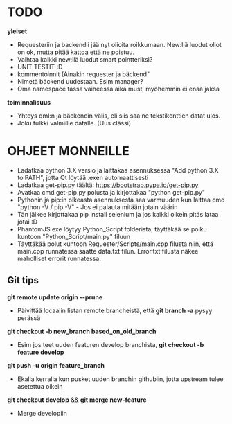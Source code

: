 # TODO

**yleiset**

- Requesteriin ja backendii jää nyt  olioita roikkumaan. New:llä luodut oliot on ok, mutta pitää kattoa että ne poistuu.
- Vaihtaa kaikki new:llä luodut smart pointteriksi? 
- UNIT TESTIT :D
- kommentoinnit (Ainakin requester ja bäckend"
- Nimetä bäckend uudestaan. Esim manager?
- Oma namespace tässä vaiheessa aika must, myöhemmin ei enää jaksa

**toiminnalisuus**
- Yhteys qml:n ja bäckendin välis, eli siis saa ne tekstikenttien datat ulos.
- Joku tulkki valmiille datalle. (Uus clässi)



# OHJEET MONNEILLE
- Ladatkaa python 3.X versio ja laittakaa asennuksessa "Add python 3.X to PATH", jotta Qt löytää .exen automaattisesti
- Ladatkaa get-pip.py täältä: https://bootstrap.pypa.io/get-pip.py
- Avatkaa cmd get-pip.py polusta ja kirjottakaa "python get-pip.py"
- Pythonin ja pip:in oikeasta asennuksesta saa varmuuden kun laittaa cmd "python -V / pip -V" - Jos ei palauta mitään jotain väärin
- Tän jälkee kirjottakaa pip install selenium ja jos kaikki oikein pitäs lataa jotai :D
- PhantomJS.exe löytyy Python_Script folderista, täyttäkää se polku kuntoon "Python_Script/main.py" filuun
- Täyttäkää polut kuntoon Requester/Scripts/main.cpp filusta niin, että main.cpp runnatessa saatte data.txt filun. Error.txt filusta näkee maholliset errorit runnatessa.

## Git tips
**git remote update origin --prune**
- Päivittää locaalin listan remote brancheistä, että **git branch -a** pysyy perässä

**git checkout -b new_branch based_on_old_branch**
- Esim jos teet uuden featuren develop branchista, **git checkout -b feature develop**

**git push -u origin feature_branch** 
- Ekalla kerralla kun pusket uuden branchin githubiin, jotta upstream tulee asetettua oikein

**git checkout develop** && **git merge new-feature**
- Merge developiin
